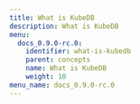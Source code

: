 ```yaml
---
title: What is KubeDB
description: What is KubeDB
menu:
  docs_0.9.0-rc.0:
    identifier: what-is-kubedb
    parent: concepts
    name: What is KubeDB
    weight: 10
menu_name: docs_0.9.0-rc.0
---
```


